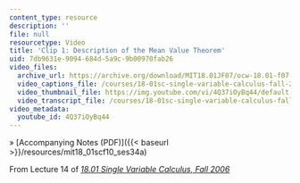 ```yaml
---
content_type: resource
description: ''
file: null
resourcetype: Video
title: 'Clip 1: Description of the Mean Value Theorem'
uid: 7db9631e-9094-684d-5a9c-9b00970fab26
video_files:
  archive_url: https://archive.org/download/MIT18.01JF07/ocw-18.01-f07-lec14_300k.mp4
  video_captions_file: /courses/18-01sc-single-variable-calculus-fall-2010/67093f8c9f9155b1a660bd928377426e_4Q37iOyBq44.vtt
  video_thumbnail_file: https://img.youtube.com/vi/4Q37iOyBq44/default.jpg
  video_transcript_file: /courses/18-01sc-single-variable-calculus-fall-2010/898c79f0c2630bf7c3958fccf46ebe44_4Q37iOyBq44.pdf
video_metadata:
  youtube_id: 4Q37iOyBq44
---
```


» [Accompanying Notes (PDF)]({{< baseurl >}}/resources/mit18_01scf10_ses34a)

From Lecture 14 of [_18.01 Single Variable Calculus, Fall 2006_](/courses/18-01-single-variable-calculus-fall-2006/pages/video-lectures)